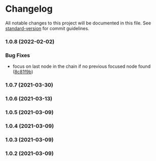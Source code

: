 # Changelog

All notable changes to this project will be documented in this file. See [standard-version](https://github.com/conventional-changelog/standard-version) for commit guidelines.

### 1.0.8 (2022-02-02)


### Bug Fixes

* focus on last node in the chain if no previous focused node found ([8c81f9b](https://github.com/ruanyl/react-keyboard/commit/8c81f9bcf61caa8f604636f8e3ef273d68d86baa))

### 1.0.7 (2021-03-30)

### 1.0.6 (2021-03-13)

### 1.0.5 (2021-03-09)

### 1.0.4 (2021-03-09)

### 1.0.3 (2021-03-09)

### 1.0.2 (2021-03-09)
